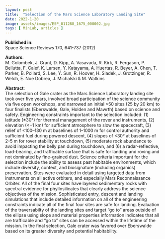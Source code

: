 ```yaml
---
layout: post
title:  "Selection of the Mars Science Laboratory Landing Site"
date: 2022-1-20
image: assets/images/ESP_011288_1675_000002.jpg
tags: [ MinLab, articles ]
---
```


**Published in**:   
Space Science Reviews 170, 641-737 (2012)

**Authors**:   
M. Golombek, J. Grant, D. Kipp, A. Vasavada, R. Kirk, R. Fergason, P. Bellutta, F. Calef, K. Larsen, Y. Katayama, A. Huertas, R. Beyer, A. Chen, T. Parker, B. Pollard, S. Lee, Y. Sun, R. Hoover, H. Sladek, J. Grotzinger, R. Welch, E. Noe Dobrea, J. Michalski & M. Watkins 

**Abstract**:   
The selection of Gale crater as the Mars Science Laboratory landing site took over five years, involved broad participation of the science community via five open workshops, and narrowed an initial >50 sites (25 by 20 km) to four finalists (Eberswalde, Gale, Holden and Mawrth) based on science and safety. Engineering constraints important to the selection included: (1) latitude (±30°) for thermal management of the rover and instruments, (2) elevation (<−1 km) for sufficient atmosphere to slow the spacecraft, (3) relief of <100–130 m at baselines of 1–1000 m for control authority and sufficient fuel during powered descent, (4) slopes of <30° at baselines of 2–5 m for rover stability at touchdown, (5) moderate rock abundance to avoid impacting the belly pan during touchdown, and (6) a radar-reflective, load-bearing, and trafficable surface that is safe for landing and roving and not dominated by fine-grained dust. Science criteria important for the selection include the ability to assess past habitable environments, which include diversity, context, and biosignature (including organics) preservation. Sites were evaluated in detail using targeted data from instruments on all active orbiters, and especially Mars Reconnaissance Orbiter. All of the final four sites have layered sedimentary rocks with spectral evidence for phyllosilicates that clearly address the science objectives of the mission. Sophisticated entry, descent and landing simulations that include detailed information on all of the engineering constraints indicate all of the final four sites are safe for landing. Evaluation of the traversabilty of the landing sites and target “go to” areas outside of the ellipse using slope and material properties information indicates that all are trafficable and “go to” sites can be accessed within the lifetime of the mission. In the final selection, Gale crater was favored over Eberswalde based on its greater diversity and potential habitability.
